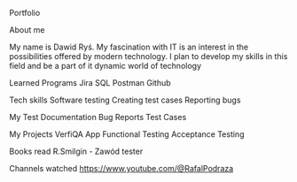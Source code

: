 Portfolio

About me

My name is Dawid Ryś. My fascination with IT is an interest in the possibilities offered by modern technology. I plan to develop my skills in this field and be a part of it dynamic world of technology


Learned Programs
Jira
SQL
Postman
Github


Tech skills
Software testing
Creating test cases
Reporting bugs


My Test Documentation
Bug Reports
Test Cases


My Projects
VerfiQA App
Functional Testing
Acceptance Testing

Books read
R.Smilgin - Zawód tester

Channels watched
https://www.youtube.com/@RafalPodraza
